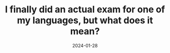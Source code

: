 ---
title: "I finally did an actual exam for one of my languages, but what does it mean?"
date: "2024-01-28"
updated: "2024-01-28"
categories: 
  - "german"
  - "language earning"
  - "languages"
coverImage: "/images/filler.jpg"
coverWidth: 16
coverHeight: 9
excerpt: Some notes on how I prepped for my German C1 exam, and what it means for my overall language learning situation.
---
